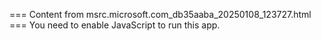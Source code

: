 === Content from msrc.microsoft.com_db35aaba_20250108_123727.html ===
You need to enable JavaScript to run this app.
